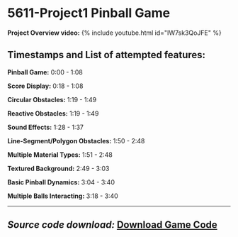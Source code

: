 # 5611-Project1 Pinball Game

**Project Overview video:**
{% include youtube.html id="IW7sk3QoJFE" %}

**Timestamps and List of attempted features:**
---
**Pinball Game:** 0:00 - 1:08

**Score Display:** 0:18 - 1:08

**Circular Obstacles:** 1:19 - 1:49

**Reactive Obstacles:** 1:19 - 1:49

**Sound Effects:** 1:28 - 1:37

**Line-Segment/Polygon Obstacles:** 1:50 - 2:48

**Multiple Material Types:** 1:51 - 2:48

**Textured Background:** 2:49 - 3:03

**Basic Pinball Dynamics:** 3:04 - 3:40

**Multiple Balls Interacting:** 3:18 - 3:40

---
***Source code download:*** <a href= "CSCI5611_Project_1.pde" download>Download Game Code</a>
---

